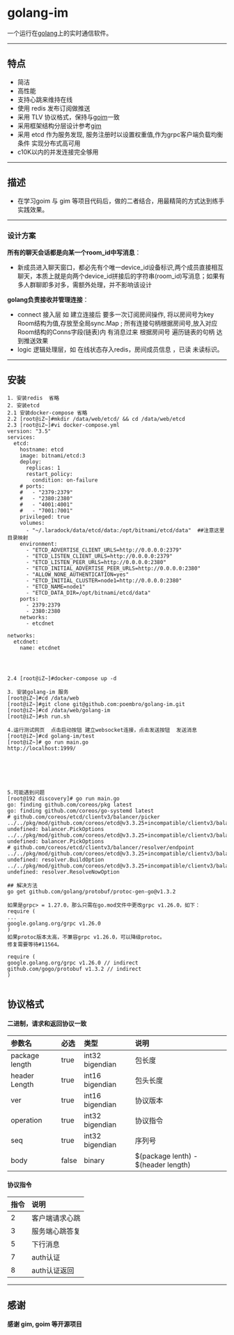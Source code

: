 # golang-im  
一个运行在[golang](#)上的实时通信软件。

---

## 特点
- 简洁
- 高性能
- 支持心跳来维持在线
- 使用 redis 发布订阅做推送
- 采用 TLV 协议格式，保持与[goim](https://github.com/Terry-Mao/goim)一致
- 采用框架结构分层设计参考[gim](https://github.com/alberliu/gim)
- 采用 etcd 作为服务发现, 服务注册时以设置权重值,作为grpc客户端负载均衡条件 实现分布式高可用
- c10K以内的并发连接完全够用


---

## 描述
- 在学习goim 与 gim 等项目代码后，做的二者结合，用最精简的方式达到练手实践效果。 

---

### 设计方案
**所有的聊天会话都是向某一个room_id中写消息**：
- 新成员进入聊天窗口，都必先有个唯一device_id设备标识,两个成员直接相互聊天，本质上就是向两个device_id拼接后的字符串(room_id)写消息；如果有多人群聊即多对多，需额外处理，并不影响该设计


**golang负责接收并管理连接**：
- connect 接入层 如  建立连接后 要多一次订阅房间操作,  将以房间号为key  Room结构为值,存放至全局sync.Map ; 所有连接句柄根据房间号,放入对应Room结构的Conns字段(链表)内  有消息过来 根据房间号 遍历链表的句柄 达到推送效果
- logic   逻辑处理层，如 在线状态存入redis，房间成员信息 ，已读 未读标识。

---

## 安装
``` 
1. 安装redis  省略
2. 安装etcd 
2.1 安装docker-compose 省略
2.2 [root@iZ~]#mkdir /data/web/etcd/ && cd /data/web/etcd
2.3 [root@iZ~]#vi docker-compose.yml
version: "3.5"
services:
  etcd:
    hostname: etcd
    image: bitnami/etcd:3
    deploy:
      replicas: 1
      restart_policy:
        condition: on-failure
    # ports:
    #   - "2379:2379"
    #   - "2380:2380"
    #   - "4001:4001"
    #   - "7001:7001"
    privileged: true
    volumes:
      - "~/.laradock/data/etcd/data:/opt/bitnami/etcd/data"  ##注意这里目录映射
    environment:
      - "ETCD_ADVERTISE_CLIENT_URLS=http://0.0.0.0:2379"
      - "ETCD_LISTEN_CLIENT_URLS=http://0.0.0.0:2379"
      - "ETCD_LISTEN_PEER_URLS=http://0.0.0.0:2380"
      - "ETCD_INITIAL_ADVERTISE_PEER_URLS=http://0.0.0.0:2380"
      - "ALLOW_NONE_AUTHENTICATION=yes"
      - "ETCD_INITIAL_CLUSTER=node1=http://0.0.0.0:2380"
      - "ETCD_NAME=node1"
      - "ETCD_DATA_DIR=/opt/bitnami/etcd/data"
    ports:
      - 2379:2379
      - 2380:2380
    networks:
      - etcdnet

networks:
  etcdnet:
    name: etcdnet
  
  
  
  
2.4 [root@iZ~]#docker-compose up -d 
     
3. 安装golang-im 服务
[root@iZ~]#cd /data/web
[root@iZ~]#git clone git@github.com:poembro/golang-im.git 
[root@iZ~]#cd /data/web/golang-im
[root@iZ~]#sh run.sh

4.运行测试网页  点击启动按钮 建立websocket连接，点击发送按钮  发送消息
[root@iZ~]#cd golang-im/test
[root@iZ~]# go run main.go
http://localhost:1999/

 




5.可能遇到问题 
[root@192 discovery]# go run main.go 
go: finding github.com/coreos/pkg latest
go: finding github.com/coreos/go-systemd latest
# github.com/coreos/etcd/clientv3/balancer/picker
../../pkg/mod/github.com/coreos/etcd@v3.3.25+incompatible/clientv3/balancer/picker/err.go:37:44: undefined: balancer.PickOptions
../../pkg/mod/github.com/coreos/etcd@v3.3.25+incompatible/clientv3/balancer/picker/roundrobin_balanced.go:55:54: undefined: balancer.PickOptions
# github.com/coreos/etcd/clientv3/balancer/resolver/endpoint
../../pkg/mod/github.com/coreos/etcd@v3.3.25+incompatible/clientv3/balancer/resolver/endpoint/endpoint.go:114:78: undefined: resolver.BuildOption
../../pkg/mod/github.com/coreos/etcd@v3.3.25+incompatible/clientv3/balancer/resolver/endpoint/endpoint.go:182:31: undefined: resolver.ResolveNowOption
 
## 解决方法
go get github.com/golang/protobuf/protoc-gen-go@v1.3.2

如果是grpc> = 1.27.0，那么只需在go.mod文件中更改grpc v1.26.0，如下：
require (
...
google.golang.org/grpc v1.26.0
)
如果protoc版本太高，不兼容grpc v1.26.0，可以降级protoc。
修复需要等待#11564。

require (
google.golang.org/grpc v1.26.0 // indirect
github.com/gogo/protobuf v1.3.2 // indirect
)


```


## 协议格式  
#### 二进制，请求和返回协议一致 
| 参数名     | 必选  | 类型 | 说明       |
| :-----     | :---  | :--- | :---       |
| package length        | true  | int32 bigendian | 包长度 |
| header Length         | true  | int16 bigendian    | 包头长度 |
| ver        | true  | int16 bigendian    | 协议版本 |
| operation          | true | int32 bigendian | 协议指令 |
| seq         | true | int32 bigendian | 序列号 |
| body         | false | binary | $(package lenth) - $(header length) |


#### 协议指令
| 指令     | 说明  | 
| :-----     | :---  |
| 2 | 客户端请求心跳 |
| 3 | 服务端心跳答复 |
| 5 | 下行消息 |
| 7 | auth认证 |
| 8 | auth认证返回 |


---
 
## 感谢

#### 感谢 gim, goim 等开源项目